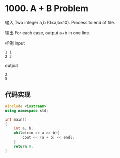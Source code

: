 # 1000. A + B Problem

输入
Two integer a,b (0≤a,b≤10). Process to end of file.

输出
For each case, output a+b in one line.

样例
input
```
1 1
2 3
```
output
```
2
5
```
## 代码实现
```cpp
#include <iostream>
using namespace std;

int main()
{
    int a, b;
    while(cin >> a >> b){
        cout << (a + b) << endl;
    }
    return 0;
}

```